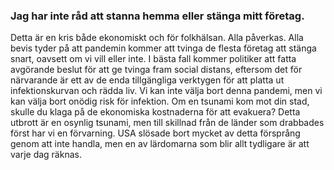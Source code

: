 ### Jag har inte råd att stanna hemma eller stänga mitt företag. 

Detta är en kris både ekonomiskt och för folkhälsan. Alla påverkas. Alla bevis tyder på att pandemin kommer att tvinga de flesta företag att stänga snart, oavsett om vi vill eller inte. I bästa fall kommer politiker att fatta avgörande beslut för att ge tvinga fram social distans, eftersom det för närvarande är ett av de enda tillgängliga verktygen för att platta ut infektionskurvan och rädda liv. Vi kan inte välja bort denna pandemi, men vi kan välja bort onödig risk för infektion. Om en tsunami kom mot din stad, skulle du klaga på de ekonomiska kostnaderna för att evakuera? Detta utbrott är en osynlig tsunami, men till skillnad från de länder som drabbades först har vi en förvarning. USA slösade bort mycket av detta försprång genom att inte handla, men en av lärdomarna som blir allt tydligare är att varje dag räknas.
